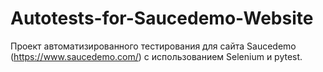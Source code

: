 # Autotests-for-Saucedemo-Website
Проект автоматизированного тестирования для сайта Saucedemo (https://www.saucedemo.com/) с использованием Selenium и pytest.
